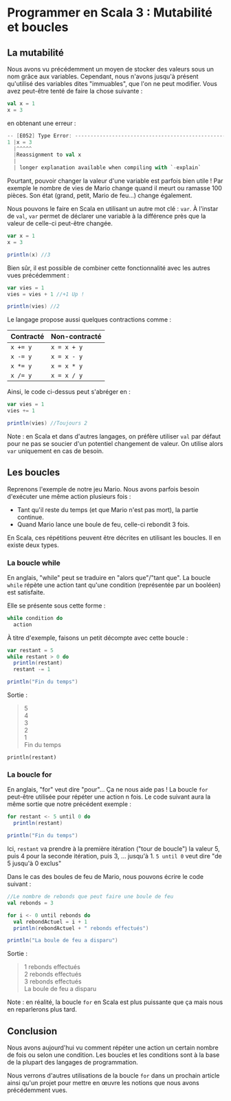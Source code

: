 # Programmer en Scala 3 : Mutabilité et boucles

## La mutabilité

Nous avons vu précédemment un moyen de stocker des valeurs sous un nom grâce aux variables. Cependant, nous n'avons jusqu'à présent qu'utilisé des variables dites "immuables", que l'on ne peut modifier. Vous avez peut-être tenté de faire la chose suivante :

```scala
val x = 1
x = 3
```

en obtenant une erreur :

```scala
-- [E052] Type Error: ----------------------------------------------------------
1 |x = 3
  |^^^^^
  |Reassignment to val x
  |
  | longer explanation available when compiling with `-explain`
```

Pourtant, pouvoir changer la valeur d'une variable est parfois bien utile ! Par exemple le nombre de vies de Mario change quand il meurt ou ramasse 100 pièces. Son état (grand, petit, Mario de feu...) change également.

Nous pouvons le faire en Scala en utilisant un autre mot clé : `var`. À l'instar de `val`, `var` permet de déclarer une variable à la différence près que la valeur de celle-ci peut-être changée.

```scala
var x = 1
x = 3

println(x) //3
```

Bien sûr, il est possible de combiner cette fonctionnalité avec les autres vues précédemment :

```scala
var vies = 1
vies = vies + 1 //+1 Up !

println(vies) //2
```

Le langage propose aussi quelques contractions comme :

| Contracté | Non-contracté |
| --------- | ------------- |
| `x += y`  | `x = x + y`   |
| `x -= y`  | `x = x - y`   |
| `x *= y`  | `x = x * y`   |
| `x /= y`  | `x = x / y`   |

Ainsi, le code ci-dessus peut s'abréger en :

```scala
var vies = 1
vies += 1

println(vies) //Toujours 2
```

Note : en Scala et dans d'autres langages, on préfère utiliser `val` par défaut pour ne pas se soucier d'un potentiel changement de valeur. On utilise alors `var` uniquement en cas de besoin.

## Les boucles

Reprenons l'exemple de notre jeu Mario. Nous avons parfois besoin d'exécuter une même action plusieurs fois :
- Tant qu'il reste du temps (et que Mario n'est pas mort), la partie continue.
- Quand Mario lance une boule de feu, celle-ci rebondit 3 fois.

En Scala, ces répétitions peuvent être décrites en utilisant les boucles. Il en existe deux types.

### La boucle while

En anglais, "while" peut se traduire en "alors que"/"tant que". La boucle `while` répète une action tant qu'une condition (représentée par un booléen) est satisfaite.

Elle se présente sous cette forme :

```scala
while condition do
  action
```

À titre d'exemple, faisons un petit décompte avec cette boucle :

```scala
var restant = 5
while restant > 0 do
  println(restant)
  restant -= 1

println("Fin du temps")
```

Sortie :

> 5\
> 4\
> 3\
> 2\
> 1\
> Fin du temps

`println(restant)`

### La boucle for

En anglais, "for" veut dire "pour"... Ça ne nous aide pas ! La boucle `for` peut-être utilisée pour répéter une action n fois. Le code suivant aura la même sortie que notre précédent exemple :

```scala
for restant <- 5 until 0 do
  println(restant)

println("Fin du temps")
```

Ici, `restant` va prendre à la première itération ("tour de boucle") la valeur 5, puis 4 pour la seconde itération, puis 3, ... jusqu'à 1. `5 until 0` veut dire "de 5 jusqu'à 0 exclus"

Dans le cas des boules de feu de Mario, nous pouvons écrire le code suivant :

```scala
//Le nombre de rebonds que peut faire une boule de feu
val rebonds = 3

for i <- 0 until rebonds do
  val rebondActuel = i + 1
  println(rebondActuel + " rebonds effectués")

println("La boule de feu a disparu")
```

Sortie :

> 1 rebonds effectués\
> 2 rebonds effectués\
> 3 rebonds effectués\
> La boule de feu a disparu

Note : en réalité, la boucle `for` en Scala est plus puissante que ça mais nous en reparlerons plus tard.

## Conclusion

Nous avons aujourd'hui vu comment répéter une action un certain nombre de fois ou selon une condition. Les boucles et les conditions sont à la base de la plupart des langages de programmation.

Nous verrons d'autres utilisations de la boucle `for` dans un prochain article ainsi qu'un projet pour mettre en œuvre les notions que nous avons précédemment vues.
